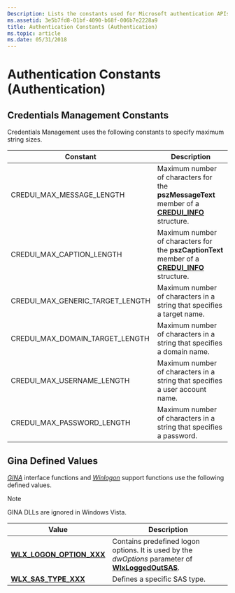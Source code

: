 ```yaml
---
Description: Lists the constants used for Microsoft authentication APIs.
ms.assetid: 3e5b7fd8-01bf-4090-b68f-006b7e2228a9
title: Authentication Constants (Authentication)
ms.topic: article
ms.date: 05/31/2018
---
```


# Authentication Constants (Authentication)

## Credentials Management Constants

Credentials Management uses the following constants to specify maximum string sizes.



| Constant                                        | Description                                                                                                                   |
|-------------------------------------------------|-------------------------------------------------------------------------------------------------------------------------------|
| CREDUI\_MAX\_MESSAGE\_LENGTH<br/>         | Maximum number of characters for the **pszMessageText** member of a [**CREDUI\_INFO**](/windows/desktop/api/WinCred/ns-wincred-credui_infoa) structure.<br/> |
| CREDUI\_MAX\_CAPTION\_LENGTH<br/>         | Maximum number of characters for the **pszCaptionText** member of a [**CREDUI\_INFO**](/windows/desktop/api/WinCred/ns-wincred-credui_infoa) structure.<br/> |
| CREDUI\_MAX\_GENERIC\_TARGET\_LENGTH<br/> | Maximum number of characters in a string that specifies a target name.<br/>                                             |
| CREDUI\_MAX\_DOMAIN\_TARGET\_LENGTH<br/>  | Maximum number of characters in a string that specifies a domain name.<br/>                                             |
| CREDUI\_MAX\_USERNAME\_LENGTH<br/>        | Maximum number of characters in a string that specifies a user account name.<br/>                                       |
| CREDUI\_MAX\_PASSWORD\_LENGTH<br/>        | Maximum number of characters in a string that specifies a password.<br/>                                                |



 

## Gina Defined Values

[*GINA*](/windows/desktop/SecGloss/g-gly) interface functions and [*Winlogon*](/windows/desktop/SecGloss/w-gly) support functions use the following defined values.

> [!Note]  
> GINA DLLs are ignored in Windows Vista.

 



| Value                                                              | Description                                                                                                                          |
|--------------------------------------------------------------------|--------------------------------------------------------------------------------------------------------------------------------------|
| [**WLX\_LOGON\_OPTION\_XXX**](wlx-logon-option-xxx.md)<br/> | Contains predefined logon options. It is used by the *dwOptions* parameter of [**WlxLoggedOutSAS**](/windows/desktop/api/Winwlx/nf-winwlx-wlxloggedoutsas).<br/> |
| [**WLX\_SAS\_TYPE\_XXX**](wlx-sas-type-xxx.md)<br/>         | Defines a specific SAS type.<br/>                                                                                              |



 

 

